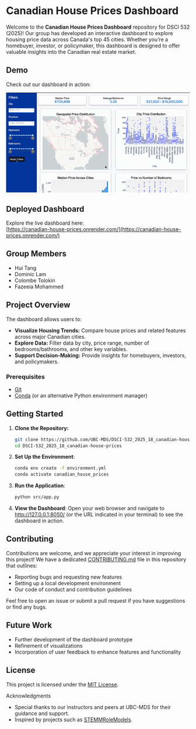 # Canadian House Prices Dashboard

Welcome to the **Canadian House Prices Dashboard** repository for DSCI 532 (2025)! Our group has developed an interactive dashboard to explore housing price data across Canada's top 45 cities. Whether you’re a homebuyer, investor, or policymaker, this dashboard is designed to offer valuable insights into the Canadian real estate market.

## Demo

Check out our dashboard in action:

[![Demo GIF of the Dashboard](images/demo.gif)](images/demo.gif)

## Deployed Dashboard

Explore the live dashboard here:  
[https://canadian-house-prices.onrender.com/](https://canadian-house-prices.onrender.com/)


## Group Members

- Hui Tang
- Dominic Lam
- Colombe Tolokin
- Fazeeia Mohammed

## Project Overview

The dashboard allows users to:

- **Visualize Housing Trends:** Compare house prices and related features across major Canadian cities.
- **Explore Data:** Filter data by city, price range, number of bedrooms/bathrooms, and other key variables.
- **Support Decision-Making:** Provide insights for homebuyers, investors, and policymakers.

### Prerequisites

- [Git](https://git-scm.com/)
- [Conda](https://docs.conda.io/en/latest/) (or an alternative Python environment manager)

## Getting Started

1. **Clone the Repository:**
   ```bash
   git clone https://github.com/UBC-MDS/DSCI-532_2025_18_canadian-house-prices.git
   cd DSCI-532_2025_18_canadian-house-prices
   ```
2.	**Set Up the Environment**:
	```bash
	conda env create -f environment.yml
	conda activate canadian_house_prices 
    ```
3. **Run the Application**:
	```bash
	python src/app.py
    ```

4. **View the Dashboard**:
Open your web browser and navigate to http://127.0.0.1:8050/ (or the URL indicated in your terminal) to see the dashboard in action.

## Contributing

Contributions are welcome, and we appreciate your interest in improving this project! We have a dedicated [CONTRIBUTING.md](CONTRIBUTING.md) file in this repository that outlines:

- Reporting bugs and requesting new features
- Setting up a local development environment
- Our code of conduct and contribution guidelines

Feel free to open an issue or submit a pull request if you have suggestions or find any bugs.


## Future Work

- Further development of the dashboard prototype
- Refinement of visualizations
- Incorporation of user feedback to enhance features and functionality

## License

This project is licensed under the [MIT License](LICENSE.md).

Acknowledgments
- Special thanks to our instructors and peers at UBC-MDS for their guidance and support.
- Inspired by projects such as [STEMMRoleModels](https://github.com/KirstieJane/STEMMRoleModels).